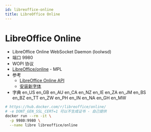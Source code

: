 ```yaml
---
id: libreoffice-online
title: LibreOffice Online
---
```


# LibreOffice Online

* LibreOffice Online WebSocket Daemon (loolwsd)
* 端口 9980
* WOPI 协议
* [LibreOffice/online](https://github.com/LibreOffice/online) - MPL
* 参考
  * [LibreOffice Online API](https://github.com/LibreOffice/online/blob/master/wsd/reference.md)
  * [安装新字体](https://help.nextcloud.com/t/installing-new-fonts-in-collabora/22758)
* 字典 en_US en_GB en_AU en_CA en_NZ en_IE en_ZA en_JM en_BS en_BZ en_TT en_ZW en_PH en_IN en_NA en_GH en_MW 

```bash
# https://hub.docker.com/r/libreoffice/online/
# -e DONT_GEN_SSL_CERT=1 可以不生成证书 - 自己提供
docker run --rm -it \
  -p 9980:9980 \
  --name libre libreoffice/online
```
